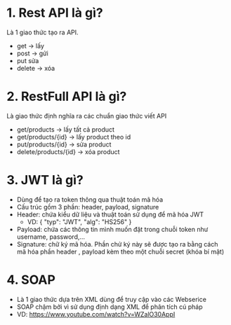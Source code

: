 # 1. Rest API là gì?
Là 1 giao thức tạo ra API. 
 - get -> lấy
 - post -> gửi
 - put sửa
 - delete -> xóa

# 2. RestFull API là gì?
Là giao thức định nghĩa ra các chuẩn giao thức viết API
 - get/products -> lấy tất cả product
 - get/products/{id} -> lấy product theo id
 - put/products/{id} -> sửa product
 - delete/products/{id} -> xóa product

# 3. JWT là gì?
- Dùng để tạo ra token thông qua thuật toán mã hóa
- Cấu trúc gồm 3 phần: header, payload, signature
- Header: chứa kiểu dữ liệu và thuật toán sử dụng để mã hóa JWT
  - VD: { "typ": "JWT", "alg": "HS256" }
- Payload: chứa các thông tin mình muốn đặt trong chuỗi token như username, password,...
- Signature: chữ ký mã hóa. Phần chử ký này sẽ được tạo ra bằng cách mã hóa phần header , payload kèm theo một chuỗi secret (khóa bí mật)

# 4. SOAP
- Là 1 giao thức dựa trên XML dùng để truy cập vào các Webserice
- SOAP chậm bởi vì sử dụng định dạng XML để phân tích cú pháp
- VD: https://www.youtube.com/watch?v=WZalO30AppI
